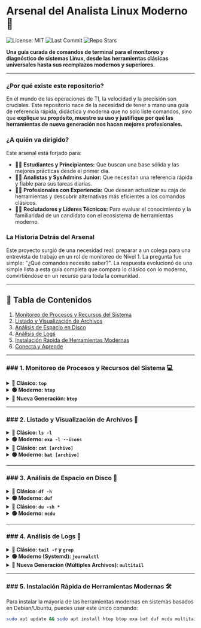#  Arsenal del Analista Linux Moderno 🚀

![License: MIT](https://img.shields.io/badge/License-MIT-blue.svg)
![Last Commit](https://img.shields.io/github/last-commit/tu-usuario/arsenal-analista-linux)
![Repo Stars](https://img.shields.io/github/stars/tu-usuario/arsenal-analista-linux?style=social)

**Una guía curada de comandos de terminal para el monitoreo y diagnóstico de sistemas Linux, desde las herramientas clásicas universales hasta sus reemplazos modernos y superiores.**

---

### ¿Por qué existe este repositorio?

En el mundo de las operaciones de TI, la velocidad y la precisión son cruciales. Este repositorio nace de la necesidad de tener a mano una guía de referencia rápida, didáctica y moderna que no solo liste comandos, sino que **explique su propósito, muestre su uso y justifique por qué las herramientas de nueva generación nos hacen mejores profesionales.**

### ¿A quién va dirigido?

Este arsenal está forjado para:
* 👨‍🎓 **Estudiantes y Principiantes:** Que buscan una base sólida y las mejores prácticas desde el primer día.
* 👨‍💻 **Analistas y SysAdmins Junior:** Que necesitan una referencia rápida y fiable para sus tareas diarias.
* 👩‍🚀 **Profesionales con Experiencia:** Que desean actualizar su caja de herramientas y descubrir alternativas más eficientes a los comandos clásicos.
* 🕵️‍♂️ **Reclutadores y Líderes Técnicos:** Para evaluar el conocimiento y la familiaridad de un candidato con el ecosistema de herramientas moderno.

### La Historia Detrás del Arsenal

Este proyecto surgió de una necesidad real: preparar a un colega para una entrevista de trabajo en un rol de monitoreo de Nivel 1. La pregunta fue simple: "¿Qué comandos necesito saber?". La respuesta evolucionó de una simple lista a esta guía completa que compara lo clásico con lo moderno, convirtiéndose en un recurso para toda la comunidad.

---

## 🧭 Tabla de Contenidos

1.  [Monitoreo de Procesos y Recursos del Sistema](#1-monitoreo-de-procesos-y-recursos-del-sistema-)
2.  [Listado y Visualización de Archivos](#2-listado-y-visualización-de-archivos-)
3.  [Análisis de Espacio en Disco](#3-análisis-de-espacio-en-disco-)
4.  [Análisis de Logs](#4-análisis-de-logs-)
5.  [Instalación Rápida de Herramientas Modernas](#5-instalación-rápida-de-herramientas-modernas-)
6.  [Conecta y Aprende](#-conecta-y-aprende)

---

### ### 1. Monitoreo de Procesos y Recursos del Sistema 💻

<details>
<summary><strong>🔵 Clásico: <code>top</code></strong></summary>

* **¿Qué hace?:** Muestra una vista en tiempo real de los procesos del sistema, ordenados por uso de CPU.
* **Sintaxis y Ejemplo:**
    ```bash
    top
    ```
* **Salida Esperada:**
    > Una tabla de procesos que se actualiza constantemente. Las columnas clave son **`PID`**, **`%CPU`** y **`%MEM`**. Los procesos problemáticos suelen estar en las primeras filas.

</details>

<details>
<summary><strong>🟢 Moderno: <code>htop</code></strong></summary>

* **¿Qué hace?:** Un visor de procesos interactivo y visualmente mejorado.
* **¿Por qué es mejor?:** Es **interactivo y visual**. Permite scroll, matar procesos con `F9` y ver procesos en árbol con `F5`.
* **Sintaxis y Ejemplo:**
    ```bash
    htop
    ```
* **Salida Esperada:**
    > Una interfaz clara con barras de uso para cada núcleo de CPU y memoria. Los procesos están coloreados y se puede navegar por ellos con las flechas.
    > 

</details>

<details>
<summary><strong>🚀 Nueva Generación: <code>btop</code></strong></summary>

* **¿Qué hace?:** Un dashboard completo de recursos del sistema (CPU, memoria, red, discos y procesos).
* **¿Por qué es superior?:** Es una **herramienta unificada**. Permite correlacionar un pico de CPU con un aumento en la E/S de disco o el tráfico de red en una sola pantalla. Soporta ratón.
* **Sintaxis y Ejemplo:**
    ```bash
    btop
    ```
* **Salida Esperada:**
    > Una interfaz gráfica en la terminal con gráficos históricos para todos los recursos principales.
    > 

</details>

---

### ### 2. Listado y Visualización de Archivos 📂

<details>
<summary><strong>🔵 Clásico: <code>ls -l</code></strong></summary>

* **¿Qué hace?:** Lista el contenido de un directorio en formato largo (permisos, propietario, tamaño, fecha).
* **Sintaxis y Ejemplo:** `ls -l /var/log`
* **Salida Esperada:**
    > `-rw-r----- 1 syslog adm 12345 Oct 15 20:00 syslog`

</details>

<details>
<summary><strong>🟢 Moderno: <code>exa -l --icons</code></strong></summary>

* **¿Qué hace?:** Un reemplazo moderno de `ls` con mejor formato y colores.
* **¿Por qué es mejor?:** La **información es más visual** gracias a los colores, iconos (con Nerd Fonts) y su integración nativa con Git.
* **Sintaxis y Ejemplo:** `exa -l --icons /var/log`
* **Salida Esperada:**
    > Una lista similar a `ls` pero con colores e iconos que facilitan la identificación de tipos de archivo.

</details>

<details>
<summary><strong>🔵 Clásico: <code>cat [archivo]</code></strong></summary>

* **¿Qué hace?:** Muestra el contenido completo de un archivo en la terminal.
* **Sintaxis y Ejemplo:** `cat /etc/nginx/nginx.conf`
* **Salida Esperada:**
    > El texto plano del archivo, sin formato.

</details>

<details>
<summary><strong>🟢 Moderno: <code>bat [archivo]</code></strong></summary>

* **¿Qué hace?:** Muestra el contenido de un archivo con resaltado de sintaxis y numeración de líneas.
* **¿Por qué es mejor?:** El **resaltado de sintaxis** es revolucionario para leer archivos de configuración y scripts, evitando errores de interpretación.
* **Sintaxis y Ejemplo:** `bat /etc/nginx/nginx.conf`
* **Salida Esperada:**
    > El contenido del archivo con las directivas, valores y comentarios en diferentes colores, como en un IDE.
    > 

</details>

---

### ### 3. Análisis de Espacio en Disco 💾

<details>
<summary><strong>🔵 Clásico: <code>df -h</code></strong></summary>

* **¿Qué hace?:** Muestra el uso de espacio en disco de los sistemas de archivos en formato legible.
* **Sintaxis y Ejemplo:** `df -h`
* **Salida Esperada:**
    > Una tabla con cada partición, su tamaño total, espacio usado/disponible y el porcentaje de uso.

</details>

<details>
<summary><strong>🟢 Moderno: <code>duf</code></strong></summary>

* **¿Qué hace?:** Una utilidad para revisar el espacio en disco con una salida más limpia y organizada.
* **¿Por qué es mejor?:** **Claridad y organización**. Agrupa dispositivos locales, especiales y remotos, haciendo la salida más intuitiva.
* **Sintaxis y Ejemplo:** `duf`
* **Salida Esperada:**
    > Una tabla colorida y bien espaciada que es mucho más fácil de leer que la de `df`.

</details>

<details>
<summary><strong>🔵 Clásico: <code>du -sh *</code></strong></summary>

* **¿Qué hace?:** Calcula el tamaño de cada archivo y directorio en la ubicación actual.
* **Sintaxis y Ejemplo:** `cd /var/log && du -sh *`
* **Salida Esperada:**
    > Una lista de archivos/directorios con su tamaño total al lado. Ej: `4.5G syslog`.

</details>

<details>
<summary><strong>🟢 Moderno: <code>ncdu</code></strong></summary>

* **¿Qué hace?:** Proporciona una interfaz interactiva para navegar y encontrar qué ocupa más espacio.
* **¿Por qué es mejor?:** Es una **herramienta de análisis**, no solo un reporte. Te permite "excavar" en los directorios para encontrar la causa raíz del consumo de espacio.
* **Sintaxis y Ejemplo:** `ncdu /var/log`
* **Salida Esperada:**
    > Una lista interactiva y ordenada por tamaño por la que puedes navegar con las flechas del teclado.

</details>

---

### ### 4. Análisis de Logs 📜

<details>
<summary><strong>🔵 Clásico: <code>tail -f</code> y <code>grep</code></strong></summary>

* **¿Qué hacen?:** `tail -f` para ver logs en tiempo real y `grep` para buscar texto.
* **Sintaxis y Ejemplo:**
    ```bash
    # Ver un log en vivo
    tail -f /var/log/nginx/access.log

    # Buscar errores
    grep "ERROR" /var/log/app/application.log
    ```
* **Salida Esperada:**
    > `tail -f` imprime las nuevas líneas de un archivo a medida que se escriben. `grep` imprime solo las líneas que coinciden con el patrón de búsqueda.

</details>

<details>
<summary><strong>🟢 Moderno (Systemd): <code>journalctl</code></strong></summary>

* **¿Qué hace?:** La herramienta estándar para consultar logs en la mayoría de distros modernas.
* **¿Por qué es superior?:** Permite un **filtrado estructurado** por servicio (`-u`), tiempo (`--since`) o severidad (`-p err`), lo que es mucho más potente que buscar texto plano.
* **Sintaxis y Ejemplo:** `journalctl -u nginx.service -f`
* **Salida Esperada:**
    > Un flujo de logs coloreados según su prioridad, específicos del servicio que has filtrado.

</details>

<details>
<summary><strong>🚀 Nueva Generación (Múltiples Archivos): <code>multitail</code></strong></summary>

* **¿Qué hace?:** Permite ver múltiples archivos de log en tiempo real dividiendo la pantalla.
* **¿Por qué es útil?:** Es indispensable para la **correlación de eventos** entre diferentes servicios (ej. un servidor web y una aplicación).
* **Sintaxis y Ejemplo:** `multitail /var/log/nginx/access.log /var/log/app/application.log`
* **Salida Esperada:**
    > La terminal se divide en dos paneles, cada uno mostrando un archivo de log actualizándose en tiempo real.

</details>

---

### ### 5. Instalación Rápida de Herramientas Modernas 🛠️

Para instalar la mayoría de las herramientas modernas en sistemas basados en Debian/Ubuntu, puedes usar este único comando:

```bash
sudo apt update && sudo apt install htop btop exa bat duf ncdu multitail
